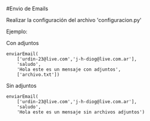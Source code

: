 #Envio de Emails

Realizar la configuración del archivo 'configuracion.py'

Ejemplo:

Con adjuntos

```
enviarEmail(
    ['urdin-23@live.com','j-h-diog@live.com.ar'],
    'saludo',
    'Hola este es un mensaje con adjuntos',
    ['archivo.txt'])
```

Sin adjuntos
```
enviarEmail(
    ['urdin-23@live.com','j-h-diog@live.com.ar'],
    'saludo',
    'Hola este es un mensaje sin archivos adjuntos')

```